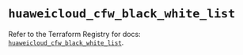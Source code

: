 # `huaweicloud_cfw_black_white_list`

Refer to the Terraform Registry for docs: [`huaweicloud_cfw_black_white_list`](https://registry.terraform.io/providers/huaweicloud/huaweicloud/1.71.1/docs/resources/cfw_black_white_list).
